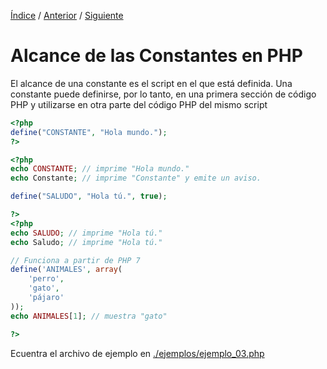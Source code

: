 [Índice](../readme.md) / [Anterior](nombres_de_constantes.md) / [Siguiente](../variables/variables_php.md)
# Alcance de las Constantes en PHP

El alcance de una constante es el script en el que está definida. Una constante puede definirse, por lo tanto, en una primera sección de código PHP y utilizarse en otra parte del código PHP del mismo script

```php
<?php
define("CONSTANTE", "Hola mundo.");
?>

<?php
echo CONSTANTE; // imprime "Hola mundo."
echo Constante; // imprime "Constante" y emite un aviso.

define("SALUDO", "Hola tú.", true);

?>
<?php
echo SALUDO; // imprime "Hola tú."
echo Saludo; // imprime "Hola tú."

// Funciona a partir de PHP 7
define('ANIMALES', array(
    'perro',
    'gato',
    'pájaro'
));
echo ANIMALES[1]; // muestra "gato"

?>
```
Ecuentra el archivo de ejemplo en [./ejemplos/ejemplo_03.php](ejemplos/ejemplo_03.php)